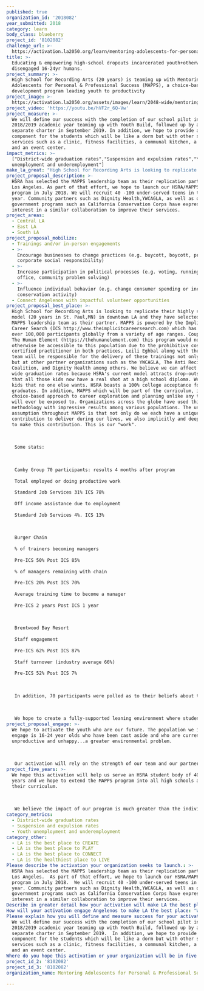 ```yaml
---
published: true
organization_id: '2018082'
year_submitted: 2018
category: learn
body_class: blueberry
project_id: '8102082'
challenge_url: >-
  https://activation.la2050.org/learn/mentoring-adolescents-for-personal-professional-success/
title: >-
  Educating & empowering high-school dropouts incarcerated youth+otherwise
  disengaged 16-24yr humans.
project_summary: >-
  High School for Recording Arts (20 years) is teaming up with Mentoring
  Adolescents for Personal & Professional Success (MAPPS), a choice-based human
  development program leading youth to productivity
project_image: >-
  https://activation.la2050.org/assets/images/learn/2048-wide/mentoring-adolescents-for-personal-professional-success.jpg
project_video: 'https://youtu.be/hVF2r_6Q-Vw'
project_measure: >-
  We will define our success with the completion of our school pilot in the
  2018/2019 academic year teaming up with Youth Build, followed up by a new and
  separate charter in September 2019. In addition, we hope to provide a housing
  component for the students which will be like a dorm but with other supportive
  services such as a clinic, fitness facilities, a communal kitchen, a garden,
  and an event center.
impact_metrics: >-
  ["District-wide graduation rates","Suspension and expulsion rates","Youth
  unemployment and underemployment"]
make_la_great: "High School for Recording Arts is looking to replicate their highly successful model (20 years in St. Paul,MN) in downtown LA and they have selected the MAPPS leadership team as their partner. MAPPS is powered by the Implicit Career Search (ICS http://www.theimplicitcareersearch.com) which has served over 100,000 participants globally from a variety of age ranges. Coupled with The Human Element (https://thehumanelement.com) this program would not otherwise be accessible to this population due to the prohibitive costs. As a certified practitioner in both practices, Leili Eghbal along with the MAPPS team will be responsible for the delivery of these trainings not only at HSRA but at other partner organizations such as the YWCAGLA, The Anti Recidivism Coalition, and Dignity Health among others. We believe we can affect district wide graduation rates because HSRA's current model attracts drop-outs, meaning that all those kids now have a real shot at a high school diploma. We want the kids that no one else wants. HSRA boasts a 100% college acceptance for graduates. In addition, MAPPS which will be part of the curriculum, is a choice-based approach to career exploration and planning unlike any these kids will ever be exposed to. Organizations across the globe have used this methodology with impressive results among various populations. The underlying assumption throughout MAPPS is that not only do we each have a unique contribution to deliver during our lives, we also implicitly and deeply desire to make this contribution. This is our \"work\".\r\n \r\n \r\n \r\n Some stats:\r\n \r\n \r\n \r\n Camby Group 70 participants: results 4 months after program\r\n \r\n Total employed or doing productive work\r\n \r\n Standard Job Services 31% ICS 78%\r\n \r\n Off income assistance due to employment\r\n \r\n Standard Job Services 4%. ICS 13%\r\n \r\n \r\n \r\n Burger Chain\r\n \r\n % of trainers becoming managers\r\n \r\n Pre-ICS 50% Post ICS 85%\r\n \r\n % of managers remaining with chain\r\n \r\n Pre-ICS 20% Post ICS 70%\r\n \r\n Average training time to become a manager\r\n \r\n Pre-ICS 2 years Post ICS 1 year\r\n \r\n \r\n \r\n Brentwood Bay Resort\r\n \r\n Staff engagement\r\n \r\n Pre-ICS 62% Post ICS 87%\r\n \r\n Staff turnover (industry average 66%)\r\n \r\n Pre-ICS 52% Post ICS 7%\r\n \r\n \r\n \r\n In addition, 70 participants were polled as to their beliefs about themselves in five different areas at the beginning and end of a 10 day workshop. The results showed a 35% increase in Self-Efficacy (greater independence, stronger belief in planning, less reliance on others); 30% increase in Self-Esteem; 30% increase in Self-Determination; 25% increase in Resiliency (increased flexibility in personal life, clearer understanding of today's job market and the role of education in it) and 18% increase in Self-Awareness.\r\n \r\n \r\n \r\n We hope to create a fully-supported leaning environment where students not only receive a high school diploma, but are once again engaged with increased awareness regarding past behaviors, greater focus, confidence and organizational skills to support achievement of activities towards their Employment goal."
project_proposal_description: >-
  HSRA has selected the MAPPS leadership team as their replication partner in
  Los Angeles. As part of that effort, we hope to launch our HSRA/MAPPS school
  program in July 2018. We will recruit 40 -100 under-served teens in the first
  year. Community partners such as Dignity Health,YWCAGLA, as well as other
  government programs such as California Conservation Corps have expressed
  interest in a similar collaboration to improve their services.
project_areas:
  - Central LA
  - East LA
  - South LA
project_proposal_mobilize:
  - Trainings and/or in-person engagements
  - >-
    Encourage businesses to change practices (e.g. buycott, boycott, promote
    corporate social responsibility)
  - >-
    Increase participation in political processes (e.g. voting, running for
    office, community problem solving)
  - >-
    Influence individual behavior (e.g. change consumer spending or increase
    conservation activity)
  - Connect Angelenos with impactful volunteer opportunities
project_proposal_best_place: >-
  High School for Recording Arts is looking to replicate their highly successful
  model (20 years in St. Paul,MN) in downtown LA and they have selected the
  MAPPS leadership team as their partner. MAPPS is powered by the Implicit
  Career Search (ICS http://www.theimplicitcareersearch.com) which has served
  over 100,000 participants globally from a variety of age ranges. Coupled with
  The Human Element (https://thehumanelement.com) this program would not
  otherwise be accessible to this population due to the prohibitive costs. As a
  certified practitioner in both practices, Leili Eghbal along with the MAPPS
  team will be responsible for the delivery of these trainings not only at HSRA
  but at other partner organizations such as the YWCAGLA, The Anti Recidivism
  Coalition, and Dignity Health among others. We believe we can affect district
  wide graduation rates because HSRA's current model attracts drop-outs, meaning
  that all those kids now have a real shot at a high school diploma. We want the
  kids that no one else wants. HSRA boasts a 100% college acceptance for
  graduates. In addition, MAPPS which will be part of the curriculum, is a
  choice-based approach to career exploration and planning unlike any these kids
  will ever be exposed to. Organizations across the globe have used this
  methodology with impressive results among various populations. The underlying
  assumption throughout MAPPS is that not only do we each have a unique
  contribution to deliver during our lives, we also implicitly and deeply desire
  to make this contribution. This is our "work".
   
   
   
   Some stats:
   
   
   
   Camby Group 70 participants: results 4 months after program
   
   Total employed or doing productive work
   
   Standard Job Services 31% ICS 78%
   
   Off income assistance due to employment
   
   Standard Job Services 4%. ICS 13%
   
   
   
   Burger Chain
   
   % of trainers becoming managers
   
   Pre-ICS 50% Post ICS 85%
   
   % of managers remaining with chain
   
   Pre-ICS 20% Post ICS 70%
   
   Average training time to become a manager
   
   Pre-ICS 2 years Post ICS 1 year
   
   
   
   Brentwood Bay Resort
   
   Staff engagement
   
   Pre-ICS 62% Post ICS 87%
   
   Staff turnover (industry average 66%)
   
   Pre-ICS 52% Post ICS 7%
   
   
   
   In addition, 70 participants were polled as to their beliefs about themselves in five different areas at the beginning and end of a 10 day workshop. The results showed a 35% increase in Self-Efficacy (greater independence, stronger belief in planning, less reliance on others); 30% increase in Self-Esteem; 30% increase in Self-Determination; 25% increase in Resiliency (increased flexibility in personal life, clearer understanding of today's job market and the role of education in it) and 18% increase in Self-Awareness.
   
   
   
   We hope to create a fully-supported leaning environment where students not only receive a high school diploma, but are once again engaged with increased awareness regarding past behaviors, greater focus, confidence and organizational skills to support achievement of activities towards their Employment goal.
project_proposal_engage: >-
  We hope to activate the youth who are our future. The population we intend to
  engage is 16-24 year olds who have been cast aside and who are currently
  unproductive and unhappy...a greater environmental problem. 
   
   
   
   Our activation will rely on the strength of our team and our partners. We have backgrounds ranging from the media and publishing, high tech, education, the music industry and the private sector. We intend to increase awareness through our website, ongoing events and awareness campaigns, social media and blogging.
project_five_years: >-
  We hope this activation will help us serve an HSRA student body of 400 in 5
  years and we hope to extend the MAPPS program into all high schools as part of
  their curriculum. 
   
   
   
   We believe the impact of our program is much greater than the individual students. We hope to affect all humans in one way or another. We believe we are creating a healthier environment and planet.
category_metrics:
  - District-wide graduation rates
  - Suspension and expulsion rates
  - Youth unemployment and underemployment
category_other:
  - LA is the best place to CREATE
  - LA is the best place to PLAY
  - LA is the best place to CONNECT
  - LA is the healthiest place to LIVE
Please describe the activation your organization seeks to launch.: >-
  HSRA has selected the MAPPS leadership team as their replication partner in
  Los Angeles.  As part of that effort, we hope to launch our HSRA/MAPPS school
  program in July 2018.  We will recruit 40 -100 under-served teens in the first
  year. Community partners such as Dignity Health,YWCAGLA, as well as other
  government programs such as California Conservation Corps have expressed
  interest in a similar collaboration to improve their services.  
Describe in greater detail how your activation will make LA the best place?: "High School for Recording Arts is looking to replicate their highly successful model (20 years in St. Paul,MN) in downtown LA and they have selected the MAPPS leadership team as their partner.  MAPPS is powered by the Implicit Career Search (ICS http://www.theimplicitcareersearch.com) which has served over 100,000 participants globally from a variety of age ranges.  Coupled with The Human Element (https://thehumanelement.com) this program would not otherwise be accessible to this population due to the prohibitive costs.  As a certified practitioner in both practices, Leili Eghbal along with the MAPPS team will be responsible for the delivery of these trainings not only at HSRA but at other partner organizations such as the YWCAGLA, The Anti Recidivism Coalition, and Dignity Health among others.  We believe we can affect district wide graduation rates because HSRA's current model attracts drop-outs, meaning that all those kids now have a real shot at a high school diploma.  We want the kids that no one else wants.  HSRA boasts a 100% college acceptance for graduates. In addition, MAPPS which will be part of the curriculum, is a choice-based approach to career exploration and planning unlike any these kids will ever be exposed to.  Organizations across the globe have used this methodology with impressive results among various populations.  The underlying assumption throughout MAPPS is that not only do we each have a unique contribution to deliver during our lives, we also implicitly and deeply desire to make this contribution.  This is our \"work\".\r\n\r\nSome stats:\r\n\r\nCamby Group 70 participants: results 4 months after program\r\nTotal employed or doing productive work\r\nStandard Job Services 31%  ICS 78%\r\nOff income assistance due to employment\r\nStandard Job Services 4%.  ICS 13%\r\n\r\nBurger Chain\r\n% of trainers becoming managers\r\nPre-ICS 50%  Post ICS 85%\r\n% of managers remaining with chain\r\nPre-ICS 20%  Post ICS 70%\r\nAverage training time to become a manager\r\nPre-ICS 2 years  Post ICS 1 year\r\n\r\nBrentwood Bay Resort\r\nStaff engagement\r\nPre-ICS 62%   Post ICS 87%\r\nStaff turnover (industry average 66%)\r\nPre-ICS 52%   Post ICS 7%\r\n\r\nIn addition, 70 participants were polled as to their beliefs about themselves in five different areas at the beginning and end of a 10 day workshop.  The results showed a 35% increase in Self-Efficacy (greater independence, stronger belief in planning, less reliance on others); 30% increase in Self-Esteem; 30% increase in Self-Determination; 25% increase in Resiliency (increased flexibility in personal life, clearer understanding of today's job market and the role of education in it) and 18% increase in Self-Awareness.\r\n\r\nWe hope to create a fully-supported leaning environment where students not only receive a high school diploma, but are once again engaged with increased awareness regarding past behaviors, greater focus, confidence and organizational skills to support achievement of activities towards their Employment goal."
How will your activation engage Angelenos to make LA the best place: "We hope to activate the youth who are our future.  The population we intend to engage is 16-24 year olds who have been cast aside and who are currently unproductive and unhappy...a greater  environmental problem. \r\n\r\nOur activation will rely on the strength of our team and our partners.  We have backgrounds ranging from the media and publishing, high tech, education, the music industry and the private sector.  We intend to increase awareness through our website, ongoing events and awareness campaigns, social media and blogging."
Please explain how you will define and measure success for your activation.: >-
  We will define our success with the completion of our school pilot in the
  2018/2019 academic year teaming up with Youth Build, followed up by a new and 
  separate charter in September 2019.  In addition, we hope to provide a housing
  component for the students which will be like a dorm but with other supportive
  services such as a clinic, fitness facilities, a communal kitchen, a garden,
  and an event center.
Where do you hope this activation or your organization will be in five years?: "We hope this activation will help us serve an HSRA student body of 400 in 5 years and we hope to extend the MAPPS program into all high schools as part of their curriculum.  \r\n\r\nWe believe the impact of our program is much greater than the individual students. We hope to affect all humans in one way or another.  We believe we are creating a healthier environment and planet."
project_id_2: '8102082'
project_id_3: '8102082'
organization_name: Mentoring Adolescents for Personal & Professional Success

---
```


